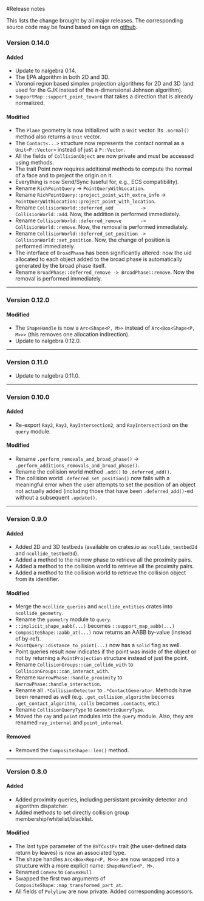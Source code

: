 #Release notes

This lists the change brought by all major releases. The corresponding source
code may be found based on tags on
[github](https://github.com/sebcrozet/ncollide/releases).

### Version 0.14.0
#### Added
  * Update to nalgebra 0.14.
  * The EPA algorithm in both 2D and 3D.
  * Voronoï region based simplex projection algorithms for 2D and 3D (and
    used for the GJK instead of the n-dimensional Johnson algorithm).
  * `SupportMap::support_point_toward` that takes a direction that is already
      normalized.

#### Modified
* The `Plane` geometry is now initialized with a `Unit` vector. Its `.normal()` method also returns a `Unit` vector.
* The `Contact<...>` structure now represents the contact normal as a `Unit<P::Vector>` instead of just a `P::Vector`.
* All the fields of `CollisionObject` are now private and must be accessed using methods.
* The trait Point now requires additional methods to compute the normal of
  a face and to project the origin on it.
* Everything is now Send/Sync (useful for, e.g., ECS compatibility). 
* Rename `RichPointQuery` -> `PointQueryWithLocation`.
* Rename `RichPointQuery::project_point_with_extra_info` -> `PointQueryWithLocation::project_point_with_location`.
* Rename `CollisionWorld::deferred_add          -> CollisionWorld::add`. Now, the addition is performed immediately.
* Rename `CollisionWorld::deferred_remove       -> CollisionWorld::remove`. Now, the removal is performed immediately.
* Rename `CollisionWorld::deferred_set_position -> CollisionWorld::set_position`. Now, the change of position is performed immediately.
* The interface of `BroadPhase` has been significantly altered: now the uid
  allocated to each object added to the broad phase is automatically
  generated by the broad phase itself.
* Rename `BroadPhase::deferred_remove -> BroadPhase::remove`. Now the
  removal is performed immediately.
  
-----

### Version 0.12.0
#### Modified
* The `ShapeHandle` is now a `Arc<Shape<P, M>>` instead of `Arc<Box<Shape<P, M>>>`
(this removes one allocation indirection).
* Update to nalgebra 0.12.0.

-----

### Version 0.11.0
* Update to nalgebra 0.11.0.

-----

### Version 0.10.0
#### Added
* Re-export `Ray2`, `Ray3`, `RayIntersection2`, and `RayIntersection3` on the
  `query` module.
#### Modified
* Rename `.perform_removals_and_broad_phase()` -> `.perform_additions_removals_and_broad_phase()`.
* Rename the collision world method `.add()` to `.deferred_add()`.
* The collision world `.deferred_set_position()` now fails with a meaningful
  error when the user attempts to set the position of an object not actually
  added (including those that have been `.deferred_add()`-ed without a
  subsequent `.update()`.

-----

### Version 0.9.0
#### Added

* Added 2D and 3D testbeds (available on crates.io as `ncollide_testbed2d` and `ncollide_testbed3d`).
* Added a method to the narrow phase to retrieve all the proximity pairs.
* Added a method to the collision world to retrieve all the proximity pairs.
* Added a method to the collision world to retrieve the collision object from
  its identifier.

#### Modified

* Merge the `ncollide_queries` and `ncollide_entities` crates into
  `ncollide_geometry`.
* Rename the `geometry` module to `query`.
* `::implicit_shape_aabb(...)` becomes `::support_map_aabb(...)`
* `CompositeShape::aabb_at(...)` now returns an AABB by-value (instead of
  by-ref).
* `PointQuery::distance_to_point(...)` now has a `solid` flag as well.
* Point queries result now indicates if the point was inside of the object
  or not by returning a `PointProjection` structure instead of just the
  point.
* Rename `CollisionGroups::can_collide_with` to `CollisionGroups::can_interact_with`.
* Rename `NarrowPhase::handle_proximity` to `NarrowPhase::handle_interaction`.
* Rename all `.*CollisionDetector` to `.*ContactGenerator`. Methods have
  been renamed as well (e.g. `.get_collision_algorithm` becomes
  `.get_contact_algorithm`, `.colls` becomes `.contacts`, etc.)
* Rename `CollisionQueryType` to `GeometricQueryType`.
* Moved the `ray` and `point` modules into the `query` module. Also, they
  are renamed `ray_internal` and `point_internal`.

#### Removed

* Removed the `CompositeShape::len()` method.

-----

### Version 0.8.0
#### Added

* Added proximity queries, including persistant proximity detector and
  algorithm dispatcher.
* Added methods to set directly collision group membership/whitelist/blacklist.

#### Modified

* The last type parameter of the `BVTCostFn` trait (the user-defined data
  return by leaves) is now an associated type.
* The shape handles `Arc<Box<Repr<P, M>>>` are now wrapped into a structure
  with a more explicit name: `ShapeHandle<P, M>`.
* Renamed `Convex` to `ConvexHull`
* Swapped the first two arguments of `CompositeShape::map_transformed_part_at`.
* All fields of `Polyline` are now private. Added corresponding accessors.
